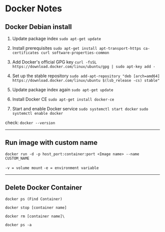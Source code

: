 # Docker Notes
## Docker Debian install

1.  Update package index
`sudo apt-get update`

2.  Install prerequisites
`sudo apt-get install apt-transport-https ca-certificates curl software-properties-common`

3.  Add Docker's official GPG key
`curl -fsSL https://download.docker.com/linux/ubuntu/gpg | sudo apt-key add -`

4.  Set up the stable repository
`sudo add-apt-repository "deb [arch=amd64] https://download.docker.com/linux/ubuntu $(lsb_release -cs) stable"`

5.  Update package index again
`sudo apt-get update`

6.  Install Docker CE
`sudo apt-get install docker-ce`

7.  Start and enable Docker service
`sudo systemctl start docker`
`sudo systemctl enable docker`

check:
`docker --version`

---
## Run image with custom name
`docker run -d -p host_port:container:port <Image name> --name CUSTOM_NAME`

`-v = volume mount`
`-e = environment variable`

---
## Delete Docker Container
`docker ps (Find Container)`

`docker stop [container name]`

`docker rm [container name]\`

`docker ps -a`

